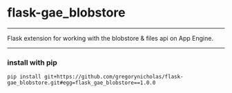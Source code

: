 # flask-gae_blobstore

--------------

Flask extension for working with the blobstore & files api on App Engine.

----

### install with pip
`pip install git+https://github.com/gregorynicholas/flask-gae_blobstore.git#egg=flask_gae_blobstore==1.0.0`
